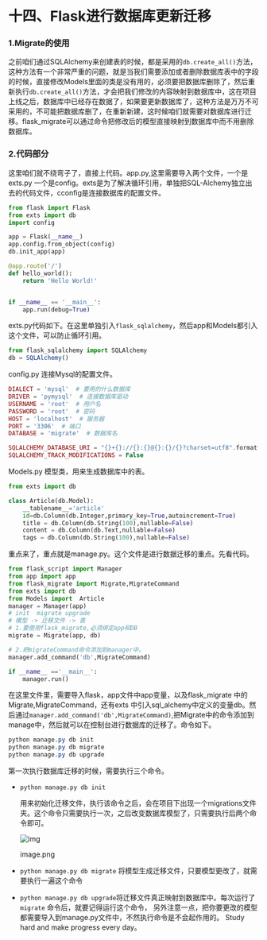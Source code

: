 # 十四、Flask进行数据库更新迁移

### 1.Migrate的使用

之前咱们通过SQLAlchemy来创建表的时候，都是采用的`db.create_all()`方法，这种方法有一个非常严重的问题，就是当我们需要添加或者删除数据库表中的字段的时候，直接修改Models里面的类是没有用的，必须要把数据库删除了，然后重新执行`db.create_all()`方法，才会把我们修改的内容映射到数据库中，这在项目上线之后，数据库中已经存在数据了，如果要更新数据库了，这种方法是万万不可采用的，不可能把数据库删了，在重新新建，这时候咱们就需要对数据库进行迁移。flask_migrate可以通过命令把修改后的模型直接映射到数据库中而不用删除数据库。

### 2.代码部分

这里咱们就不绕弯子了，直接上代码。app.py,这里需要导入两个文件，一个是exts.py 一个是config。exts是为了解决循环引用，单独把SQL-Alchemy独立出去的代码文件，cconfig是连接数据库的配置文件。



```python
from flask import Flask
from exts import db
import config

app = Flask(__name__)
app.config.from_object(config)
db.init_app(app)

@app.route('/')
def hello_world():
    return 'Hello World!'


if __name__ == '__main__':
    app.run(debug=True)
```

exts.py代码如下。在这里单独引入`flask_sqlalchemy`，然后app和Models都引入这个文件，可以防止循环引用。



```jsx
from flask_sqlalchemy import SQLAlchemy
db = SQLAlchemy()
```

config.py 连接Mysql的配置文件。



```php
DIALECT = 'mysql'  # 要用的什么数据库
DRIVER = 'pymysql'  # 连接数据库驱动
USERNAME = 'root'  # 用户名
PASSWORD = 'root'  # 密码
HOST = 'localhost'  # 服务器
PORT = '3306'  # 端口
DATABASE = 'migrate'  # 数据库名

SQLALCHEMY_DATABASE_URI = "{}+{}://{}:{}@{}:{}/{}?charset=utf8".format(DIALECT, DRIVER, USERNAME, PASSWORD, HOST, PORT, DATABASE)
SQLALCHEMY_TRACK_MODIFICATIONS = False
```

Models.py 模型类，用来生成数据库中的表。



```python
from exts import db

class Article(db.Model):
    __tablename__='article'
    id=db.Column(db.Integer,primary_key=True,autoincrement=True)
    title = db.Column(db.String(100),nullable=False)
    content = db.Column(db.Text,nullable=False)
    tags = db.Column(db.String(100),nullable=False)
```

重点来了，重点就是manage.py。这个文件是进行数据迁移的重点。先看代码。



```python
from flask_script import Manager
from app import app
from flask_migrate import Migrate,MigrateCommand
from exts import db
from Models import  Article
manager = Manager(app)
# init  migrate upgrade
# 模型 -> 迁移文件 -> 表
# 1.要使用flask_migrate,必须绑定app和DB
migrate = Migrate(app, db)

# 2.把migrateCommand命令添加到manager中。
manager.add_command('db',MigrateCommand)

if __name__ =='__main__':
    manager.run()
```

在这里文件里，需要导入flask，app文件中app变量，以及flask_migrate 中的Migrate,MigrateCommand，还有exts 中引入sql_alchemy中定义的变量db。然后通过`manager.add_command('db',MigrateCommand)`,把Migrate中的命令添加到manage中，然后就可以在控制台进行数据库的迁移了。命令如下。



```css
python manage.py db init
python manage.py db migrate
python manage.py db upgrade
```

第一次执行数据库迁移的时候，需要执行三个命令。

* ```
  python manage.py db init
  ```

   

  用来初始化迁移文件，执行该命令之后，会在项目下出现一个migrations文件夹。这个命令只需要执行一次，之后改变数据库模型了，只需要执行后两个命令即可。

  

  ![img](https://upload-images.jianshu.io/upload_images/6375263-b35a6bbab9159052.png?imageMogr2/auto-orient/strip|imageView2/2/w/494/format/webp)

  image.png

* `python manage.py db migrate` 将模型生成迁移文件，只要模型更改了，就需要执行一遍这个命令

* `python manage.py db upgrade`将迁移文件真正映射到数据库中。每次运行了`migrate` 命令后，就要记得运行这个命令，
  另外注意一点，把你要更改的模型都需要导入到manage.py文件中，不然执行命令是不会起作用的。
  Study hard and make progress every day。